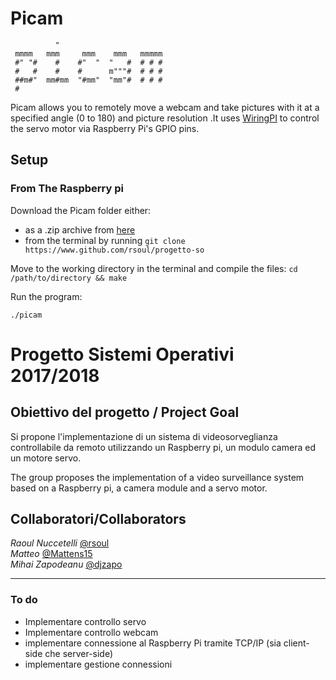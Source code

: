 # Picam
```
          "                        
 mmmm   mmm     mmm    mmm   mmmmm 
 #" "#    #    #"  "  "   #  # # # 
 #   #    #    #      m"""#  # # # 
 ##m#"  mm#mm  "#mm"  "mm"#  # # # 
 # 
```
Picam allows you to remotely move a webcam and take pictures with it at a specified angle (0 to 180) and picture resolution .It uses [WiringPI](www.wiringpi.com) to control the servo motor via Raspberry Pi's GPIO pins.

## Setup 
### From The Raspberry pi 
Download the Picam folder either: 
- as a .zip archive from [here](https://github.com/rsoul/progetto-so/archive/master.zip) 
- from the terminal by running
	```git clone https://www.github.com/rsoul/progetto-so```

Move to the working directory in the terminal and compile the files:
 ```cd /path/to/directory && make```
	

Run the program:

```./picam```
  
# Progetto Sistemi Operativi 2017/2018

## Obiettivo del progetto / Project Goal

Si propone l'implementazione di un sistema di videosorveglianza controllabile da remoto utilizzando un Raspberry pi, un modulo camera ed un motore servo.  

The group proposes the implementation of a video surveillance system based on a Raspberry pi, a camera module and a servo motor.


## Collaboratori/Collaborators

_Raoul Nuccetelli_ [@rsoul](https://www.github.com/rsoul)   
_Matteo_ [@Mattens15](https://www.github.com/Mattens15)   
_Mihai Zapodeanu_ [@djzapo](https://www.github.com/djzapo)   

___
### To do
- Implementare controllo servo
- Implementare controllo webcam
- implementare connessione al Raspberry Pi tramite TCP/IP (sia client-side che server-side)
- implementare gestione connessioni